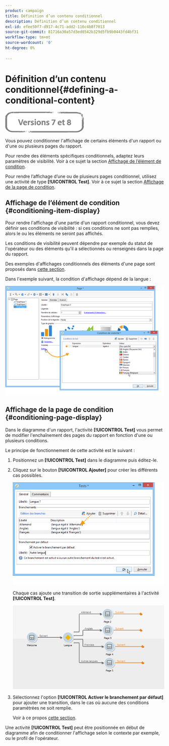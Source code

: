 ```yaml
---
product: campaign
title: Définition d’un contenu conditionnel
description: Définition d’un contenu conditionnel
exl-id: efee50f7-d917-4c71-add2-116c4b8f7013
source-git-commit: 81716a30a57d3ed8542b329d5fb9b0443fd4bf31
workflow-type: tm+mt
source-wordcount: '0'
ht-degree: 0%

---
```


# Définition d’un contenu conditionnel{#defining-a-conditional-content}

![](../../assets/common.svg)

Vous pouvez conditionner l&#39;affichage de certains éléments d&#39;un rapport ou d&#39;une ou plusieurs pages du rapport.

Pour rendre des éléments spécifiques conditionnels, adaptez leurs paramètres de visibilité. Voir à ce sujet la section [Affichage de l’élément de condition](#conditioning-item-display).

Pour rendre l’affichage d’une ou de plusieurs pages conditionnel, utilisez une activité de type **[!UICONTROL Test]**. Voir à ce sujet la section [Affichage de la page de condition](#conditioning-page-display).

## Affichage de l’élément de condition {#conditioning-item-display}

Pour rendre l&#39;affichage d&#39;une partie d&#39;un rapport conditionnel, vous devez définir ses conditions de visibilité : si ces conditions ne sont pas remplies, alors le ou les éléments ne seront pas affichés.

Les conditions de visibilité peuvent dépendre par exemple du statut de l&#39;opérateur ou des éléments qu&#39;il a sélectionnés ou renseignés dans la page du rapport.

Des exemples d&#39;affichages conditionnels des éléments d&#39;une page sont proposés dans [cette section](../../web/using/form-rendering.md#defining-fields-conditional-display).

Dans l&#39;exemple suivant, la condition d&#39;affichage dépend de la langue :

![](assets/reporting_display_condition.png)

## Affichage de la page de condition {#conditioning-page-display}

Dans le diagramme d&#39;un rapport, l&#39;activité **[!UICONTROL Test]** vous permet de modifier l&#39;enchaînement des pages du rapport en fonction d&#39;une ou plusieurs conditions.

Le principe de fonctionnement de cette activité est le suivant :

1. Positionnez un **[!UICONTROL Test]** dans le diagramme puis éditez-le.
1. Cliquez sur le bouton **[!UICONTROL Ajouter]** pour créer les différents cas possibles.

   ![](assets/reporting_test_sample.png)

   Chaque cas ajoute une transition de sortie supplémentaires à l&#39;activité **[!UICONTROL Test]**.

   ![](assets/reporting_test_transitions.png)

1. Sélectionnez l&#39;option **[!UICONTROL Activer le branchement par défaut]** pour ajouter une transition, dans le cas où aucune des conditions paramétrées ne soit remplie.

   Voir à ce propos [cette section](../../web/using/defining-web-forms-page-sequencing.md#conditional-page-display).

Une activité **[!UICONTROL Test]** peut être positionnée en début de diagramme afin de conditionner l&#39;affichage selon le contexte par exemple, ou le profil de l&#39;opérateur.
